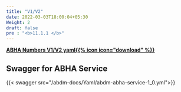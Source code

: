 ```yaml
---
title: "V1/V2"
date: 2022-03-03T18:00:04+05:30
Weight: 2
draft: false
pre : "<b>11.1.1 </b>"
---
```



**[ABHA Numbers V1/V2 yaml{{% icon icon="download" %}}](../abdm-abha-service-1_0.yml "download")**

## Swagger for ABHA Service

{{< swagger src="/abdm-docs/Yaml/abdm-abha-service-1_0.yml">}}